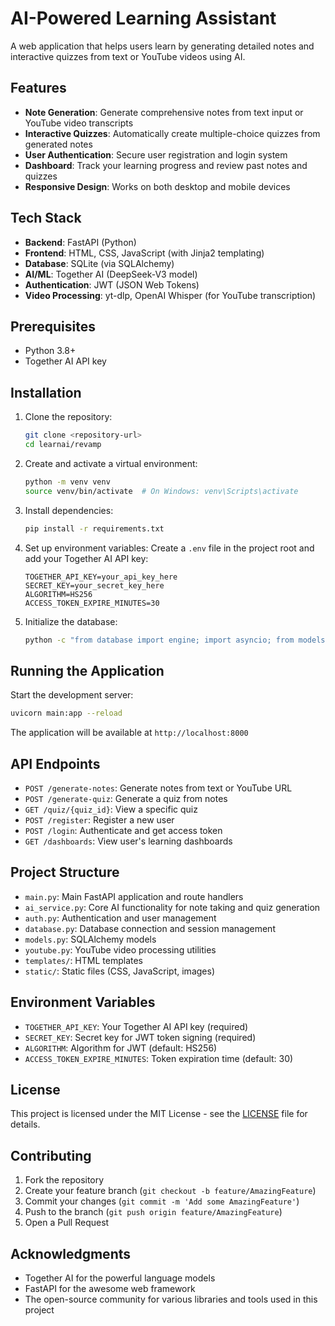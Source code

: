 # AI-Powered Learning Assistant

A web application that helps users learn by generating detailed notes and interactive quizzes from text or YouTube videos using AI.

## Features

- **Note Generation**: Generate comprehensive notes from text input or YouTube video transcripts
- **Interactive Quizzes**: Automatically create multiple-choice quizzes from generated notes
- **User Authentication**: Secure user registration and login system
- **Dashboard**: Track your learning progress and review past notes and quizzes
- **Responsive Design**: Works on both desktop and mobile devices

## Tech Stack

- **Backend**: FastAPI (Python)
- **Frontend**: HTML, CSS, JavaScript (with Jinja2 templating)
- **Database**: SQLite (via SQLAlchemy)
- **AI/ML**: Together AI (DeepSeek-V3 model)
- **Authentication**: JWT (JSON Web Tokens)
- **Video Processing**: yt-dlp, OpenAI Whisper (for YouTube transcription)

## Prerequisites

- Python 3.8+
- Together AI API key

## Installation

1. Clone the repository:
   ```bash
   git clone <repository-url>
   cd learnai/revamp
   ```

2. Create and activate a virtual environment:
   ```bash
   python -m venv venv
   source venv/bin/activate  # On Windows: venv\Scripts\activate
   ```

3. Install dependencies:
   ```bash
   pip install -r requirements.txt
   ```

4. Set up environment variables:
   Create a `.env` file in the project root and add your Together AI API key:
   ```
   TOGETHER_API_KEY=your_api_key_here
   SECRET_KEY=your_secret_key_here
   ALGORITHM=HS256
   ACCESS_TOKEN_EXPIRE_MINUTES=30
   ```

5. Initialize the database:
   ```bash
   python -c "from database import engine; import asyncio; from models import init_db; asyncio.run(init_db(engine))"
   ```

## Running the Application

Start the development server:
```bash
uvicorn main:app --reload
```

The application will be available at `http://localhost:8000`

## API Endpoints

- `POST /generate-notes`: Generate notes from text or YouTube URL
- `POST /generate-quiz`: Generate a quiz from notes
- `GET /quiz/{quiz_id}`: View a specific quiz
- `POST /register`: Register a new user
- `POST /login`: Authenticate and get access token
- `GET /dashboards`: View user's learning dashboards

## Project Structure

- `main.py`: Main FastAPI application and route handlers
- `ai_service.py`: Core AI functionality for note taking and quiz generation
- `auth.py`: Authentication and user management
- `database.py`: Database connection and session management
- `models.py`: SQLAlchemy models
- `youtube.py`: YouTube video processing utilities
- `templates/`: HTML templates
- `static/`: Static files (CSS, JavaScript, images)

## Environment Variables

- `TOGETHER_API_KEY`: Your Together AI API key (required)
- `SECRET_KEY`: Secret key for JWT token signing (required)
- `ALGORITHM`: Algorithm for JWT (default: HS256)
- `ACCESS_TOKEN_EXPIRE_MINUTES`: Token expiration time (default: 30)

## License

This project is licensed under the MIT License - see the [LICENSE](LICENSE) file for details.

## Contributing

1. Fork the repository
2. Create your feature branch (`git checkout -b feature/AmazingFeature`)
3. Commit your changes (`git commit -m 'Add some AmazingFeature'`)
4. Push to the branch (`git push origin feature/AmazingFeature`)
5. Open a Pull Request

## Acknowledgments

- Together AI for the powerful language models
- FastAPI for the awesome web framework
- The open-source community for various libraries and tools used in this project
